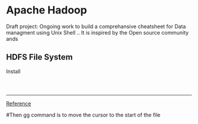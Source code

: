 # Apache Hadoop

Draft project: Ongoing work to build a comprehansive cheatsheet for Data managment using Unix Shell .. It is inspired by the Open source community ands

**HDFS File System**
---

Install
```


```
```

```

****

[Reference]()

#Then gg command is to move the cursor to the start of the file

``` 
